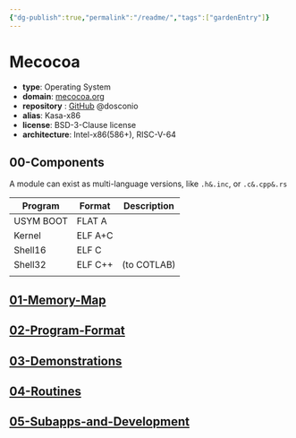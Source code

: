 ```yaml
---
{"dg-publish":true,"permalink":"/readme/","tags":["gardenEntry"]}
---
```




# Mecocoa

- **type**: Operating System
- **domain**: [mecocoa.org](http://mecocoa.org/) 
- **repository** : [GitHub](https://github.com/dosconio/mecocoa)  @dosconio
- **alias**: Kasa-x86
- **license**: BSD-3-Clause license
- **architecture**: Intel-x86(586+), RISC-V-64


## 00-Components

A module can exist as multi-language versions, like `.h&.inc`, or `.c&.cpp&.rs`

| Program        | Format     | Description |
| -------------- | ---------- | ----------- |
| USYM BOOT      | FLAT A     |             |
| Kernel         | ELF A+C |             |
| Shell16        | ELF C      |             |
| Shell32 | ELF C++    | (to COTLAB)            |
|                |            |             |



## [01-Memory-Map](documnt/01-Memory-Map.md) 

## [02-Program-Format](documnt/02-Program-Format.md) 

## [03-Demonstrations](documnt/03-Demonstrations.md) 

## [04-Routines](documnt/04-Routines.md)

## [05-Subapps-and-Development](documnt/05-Subapps-and-Development.md) 



